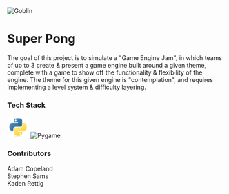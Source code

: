 <!-- Created by Kaden Rettig -->

<!-- Banner sourced from https://github.com/MrCrayfish/GoblinTraders/blob/1.18.X/README.md, the "Goblin Traders" project -->
<img src = 'https://camo.githubusercontent.com/9f76d9dea5633048c2cebd1294ef65b573851d82c77691a4369320e154c1cc19/68747470733a2f2f692e696d6775722e636f6d2f5142595064376a2e706e67' alt='Goblin'/>

# Super Pong
The goal of this project is to simulate a "Game Engine Jam", in which teams of up to 3 create & present a game engine built around a given theme, complete with a game to show off the functionality & flexibility of the engine. The theme for this given engine is "contemplation", and requires implementing a level system & difficulty layering. 

### Tech Stack
<p>
  <img src = 'https://github.com/devicons/devicon/blob/master/icons/python/python-original.svg' alt='Python' width='50'/> 
  <img src = 'https://avatars.githubusercontent.com/u/13351642?s=280&v=4' alt='Pygame' width='50'/>
<p/>

### Contributors
Adam Copeland </br>
Stephen Sams </br>
Kaden Rettig
